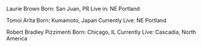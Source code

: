 Laurie Brown
Born: San Juan, PR
Live in: NE Portland

Tomoi Arita
Born: Kumamoto, Japan
Currently Live: NE Portland

Robert Bradley Pizzimenti
Born: Chicago, IL
Currently Live: Cascadia, North America

